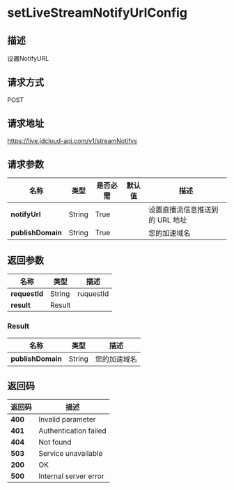 # setLiveStreamNotifyUrlConfig


## 描述
设置NotifyURL

## 请求方式
POST

## 请求地址
https://live.jdcloud-api.com/v1/streamNotifys


## 请求参数
|名称|类型|是否必需|默认值|描述|
|---|---|---|---|---|
|**notifyUrl**|String|True| |设置直播流信息推送到的 URL 地址|
|**publishDomain**|String|True| |您的加速域名|


## 返回参数
|名称|类型|描述|
|---|---|---|
|**requestId**|String|ruquestId|
|**result**|Result| |

### Result
|名称|类型|描述|
|---|---|---|
|**publishDomain**|String|您的加速域名|

## 返回码
|返回码|描述|
|---|---|
|**400**|Invalid parameter|
|**401**|Authentication failed|
|**404**|Not found|
|**503**|Service unavailable|
|**200**|OK|
|**500**|Internal server error|

